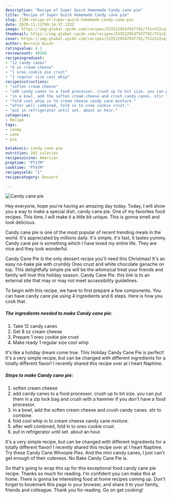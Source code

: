 ```yaml
---
description: "Recipe of Super Quick Homemade Candy cane pie"
title: "Recipe of Super Quick Homemade Candy cane pie"
slug: 2190-recipe-of-super-quick-homemade-candy-cane-pie
date: 2020-11-11T09:14:37.133Z
image: https://img-global.cpcdn.com/recipes/5335229547937792/751x532cq70/candy-cane-pie-recipe-main-photo.jpg
thumbnail: https://img-global.cpcdn.com/recipes/5335229547937792/751x532cq70/candy-cane-pie-recipe-main-photo.jpg
cover: https://img-global.cpcdn.com/recipes/5335229547937792/751x532cq70/candy-cane-pie-recipe-main-photo.jpg
author: Bernice Quinn
ratingvalue: 4.1
reviewcount: 40108
recipeingredient:
- "12 candy canes"
- "8 oz cream cheese"
- "1 oreo cookie pie crust"
- "1 regular size cool whip"
recipeinstructions:
- "soften cream cheese"
- "add candy canes to a food processor. crush up to bit size. you can put them in a zip lock bag and crush with a hammer if you don&#39;t have a food processor."
- "in a bowl, add the soften cream cheese and crush candy canes. stir to combine."
- "fold cool whip in to cream cheese candy cane mixture."
- "after well combined, fold in to oreo cookie crust."
- "put in refrigerator until set. about an hour."
categories:
- Recipe
tags:
- candy
- cane
- pie

katakunci: candy cane pie 
nutrition: 282 calories
recipecuisine: American
preptime: "PT17M"
cooktime: "PT47M"
recipeyield: "1"
recipecategory: Dessert

---
```



![Candy cane pie](https://img-global.cpcdn.com/recipes/5335229547937792/751x532cq70/candy-cane-pie-recipe-main-photo.jpg)

Hey everyone, hope you're having an amazing day today. Today, I will show you a way to make a special dish, candy cane pie. One of my favorites food recipes. This time, I will make it a little bit unique. This is gonna smell and look delicious.

Candy cane pie is one of the most popular of recent trending meals in the world. It's appreciated by millions daily. It's simple, it's fast, it tastes yummy. Candy cane pie is something which I have loved my entire life. They are nice and they look wonderful.

Candy Cane Pie is the only dessert recipe you&#39;ll need this Christmas! It&#39;s an easy no-bake pie with crumbly Oreo crust and white chocolate ganache on top. This delightfully simple pie will be the whimsical treat your friends and family will love this holiday season. Candy Cane Pie. this link is to an external site that may or may not meet accessibility guidelines.


To begin with this recipe, we have to first prepare a few components. You can have candy cane pie using 4 ingredients and 6 steps. Here is how you cook that.

<!--inarticleads1-->

##### The ingredients needed to make Candy cane pie:

1. Take 12 candy canes
1. Get 8 oz cream cheese
1. Prepare 1 oreo cookie pie crust
1. Make ready 1 regular size cool whip


It&#39;s like a holiday dream come true. This Holiday Candy Cane Pie is perfect! It&#39;s a very simple recipe, but can be changed with different ingredients for a totally different flavor! I recently shared this recipe over at I heart Naptime. 

<!--inarticleads2-->

##### Steps to make Candy cane pie:

1. soften cream cheese
1. add candy canes to a food processor. crush up to bit size. you can put them in a zip lock bag and crush with a hammer if you don&#39;t have a food processor.
1. in a bowl, add the soften cream cheese and crush candy canes. stir to combine.
1. fold cool whip in to cream cheese candy cane mixture.
1. after well combined, fold in to oreo cookie crust.
1. put in refrigerator until set. about an hour.


It&#39;s a very simple recipe, but can be changed with different ingredients for a totally different flavor! I recently shared this recipe over at I heart Naptime. Try these Candy Cane Whoopie Pies. And the mini candy canes, I just can&#39;t get enough of their cuteness. No Bake Candy Cane Pie is. 

So that's going to wrap this up for this exceptional food candy cane pie recipe. Thanks so much for reading. I'm confident you can make this at home. There is gonna be interesting food at home recipes coming up. Don't forget to bookmark this page in your browser, and share it to your family, friends and colleague. Thank you for reading. Go on get cooking!
